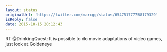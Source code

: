 ```yaml
---
layout: status
originalUrl: 'https://twitter.com/marcgg/status/654751777758179329'
isReply: false
date: 2015-10-15 20:12:43
---
```


RT @DrinkingQuest: It is possible to do movie adaptations of video games, just look at Goldeneye
